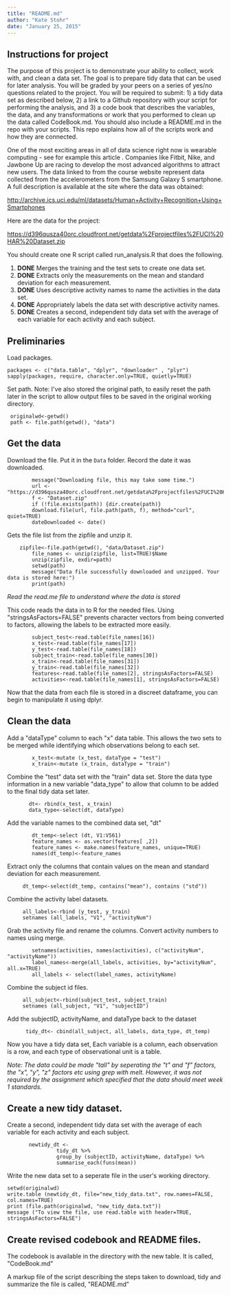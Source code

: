 ```yaml
---
title: "README.md"
author: "Kate Stohr"
date: "January 25, 2015"
---
```



Instructions for project
------------------------

The purpose of this project is to demonstrate your ability to collect, work with, and clean a data set. The goal is to prepare tidy data that can be used for later analysis. You will be graded by your peers on a series of yes/no questions related to the project. You will be required to submit: 1) a tidy data set as described below, 2) a link to a Github repository with your script for performing the analysis, and 3) a code book that describes the variables, the data, and any transformations or work that you performed to clean up the data called CodeBook.md. You should also include a README.md in the repo with your scripts. This repo explains how all of the scripts work and how they are connected.  

One of the most exciting areas in all of data science right now is wearable computing - see for example this article . Companies like Fitbit, Nike, and Jawbone Up are racing to develop the most advanced algorithms to attract new users. The data linked to from the course website represent data collected from the accelerometers from the Samsung Galaxy S smartphone. A full description is available at the site where the data was obtained: 

http://archive.ics.uci.edu/ml/datasets/Human+Activity+Recognition+Using+Smartphones 
 
Here are the data for the project: 
 
https://d396qusza40orc.cloudfront.net/getdata%2Fprojectfiles%2FUCI%20HAR%20Dataset.zip 
 
You should create one R script called run_analysis.R that does the following. 
 
 1. **DONE** Merges the training and the test sets to create one data set.
 2. **DONE** Extracts only the measurements on the mean and standard deviation for each measurement.
 3. **DONE** Uses descriptive activity names to name the activities in the data set.
 4. **DONE** Appropriately labels the data set with descriptive activity names.
 5. **DONE** Creates a second, independent tidy data set with the average of each variable for each activity and each subject. 

Preliminaries
-------------

Load packages.

```{r}
packages <- c("data.table", "dplyr", "downloader" , "plyr")   
sapply(packages, require, character.only=TRUE, quietly=TRUE)
```

Set path.
Note: I've also stored the original path, to easily reset the path later in the script to allow output files to be saved in the original working directory. 


```{r}
 originalwd<-getwd()
 path <- file.path(getwd(), "data")
```

Get the data
------------

Download the file. Put it in the `Data` folder. Record the date it was downloaded.

```{r}
        message("Downloading file, this may take some time.")
        url <- "https://d396qusza40orc.cloudfront.net/getdata%2Fprojectfiles%2FUCI%20HAR%20Dataset.zip"
        f <- "Dataset.zip"
        if (!file.exists(path)) {dir.create(path)}
        download.file(url, file.path(path, f), method="curl", quiet=TRUE)
        dateDownloaded <- date()
```

Gets the file list from the zipfile and unzip it. 

```{r}
    zipfile<-file.path(getwd(), "data/Dataset.zip")
        file_names <- unzip(zipfile, list=TRUE)$Name
        unzip(zipfile, exdir=path)
        setwd(path)
        message("Data file successfully downloaded and unzipped. Your data is stored here:")
        print(path)
```

*Read the read.me file to understand where the data is stored*

This code reads the data in to R for the needed files. Using "stringsAsFactors=FALSE" prevents character vectors from being converted to factors, allowing the labels to be extracted more easily.

```{r}
        subject_test<-read.table(file_names[16])
        x_test<-read.table(file_names[17])
        y_test<-read.table(file_names[18])
        subject_train<-read.table(file_names[30])
        x_train<-read.table(file_names[31])
        y_train<-read.table(file_names[32])
        features<-read.table(file_names[2], stringsAsFactors=FALSE)
        activities<-read.table(file_names[1], stringsAsFactors=FALSE)
```

Now that the data from each file is stored in a discreet dataframe, you can begin to manipulate it using dplyr. 

Clean the data
--------------

Add a "dataType" column to each "x" data table. This allows the two sets to be merged while identifying which observations belong to each set. 
```{r}
        x_test<-mutate (x_test, dataType = "test")
        x_train<-mutate (x_train, dataType = "train")
```

Combine the "test" data set with the "train" data set. 
Store the data type information in a new variable "data_type" to allow that column to be added to the final tidy data set later. 

```{r}
       dt<- rbind(x_test, x_train)
       data_type<-select(dt, dataType)
```

Add the variable names to the combined data set, "dt" 

```{r}
        dt_temp<-select (dt, V1:V561)
        feature_names <- as.vector(features[ ,2])
        feature_names <- make.names(feature_names, unique=TRUE)
        names(dt_temp)<-feature_names
```


Extract only the columns that contain values on the mean and standard deviation for each measurement. 
 
```{r}
     dt_temp<-select(dt_temp, contains("mean"), contains ("std"))
```

Combine the activity label datasets. 

```{r}
     all_labels<-rbind (y_test, y_train)
     setnames (all_labels, "V1", "activityNum")
```

Grab the activity file and rename the columns. 
Convert activity numbers to names using merge. 

```{r}
        setnames(activities, names(activities), c("activityNum", "activityName"))
        label_names<-merge(all_labels, activities, by="activityNum", all.x=TRUE)
        all_labels <- select(label_names, activityName)
```

Combine the subject id files.

```{r}
     all_subject<-rbind(subject_test, subject_train)
     setnames (all_subject, "V1", "subjectID")
```

Add the subjectID, activityName, and dataType back to the dataset

```{r}
      tidy_dt<- cbind(all_subject, all_labels, data_type, dt_temp)
```

Now you have a tidy data set, Each variable is a column, each observation is a row, and each type of observational unit is a table. 

*Note: The data could be made "tall" by seperating the "t" and "f" factors, the "x", "y", "z" factors etc using grep with melt.  However, it was not required by the assignment which specified that the data should meet week 1 standards.* 

Create a new tidy dataset. 
--------------------------
Create a second, independent tidy data set with the average of each variable for each activity and each subject. 

```{r}
       newtidy_dt <-
                tidy_dt %>%
                group_by (subjectID, activityName, dataType) %>%
                summarise_each(funs(mean))
```

Write the new data set to a seperate file in the user's working directory. 

```{r}
setwd(originalwd)
write.table (newtidy_dt, file="new_tidy_data.txt", row.names=FALSE, col.names=TRUE)
print (file.path(originalwd, "new_tidy_data.txt"))
message ("To view the file, use read.table with header=TRUE, stringsAsFactors=FALSE")
```

Create revised codebook and README files. 
-------------------------

The codebook is available in the directory with the new table. 
It is called, "CodeBook.md"

A markup file of the script describing the steps taken to download, tidy and summarize the file is called, "README.md"
